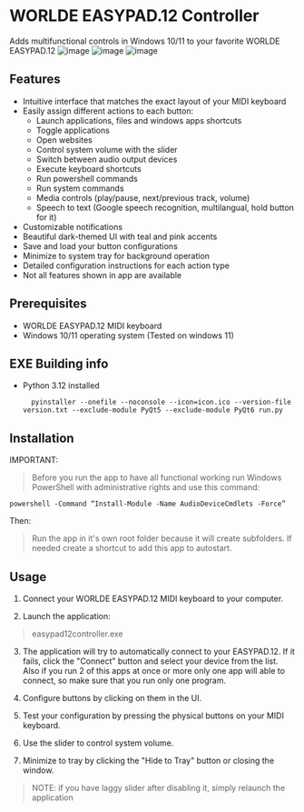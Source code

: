 # WORLDE EASYPAD.12 Controller
Adds multifunctional controls in Windows 10/11 to your favorite WORLDE EASYPAD.12
![image](https://github.com/user-attachments/assets/3454a86c-b0e0-4f52-baf0-794052dd0bd3)
![image](https://github.com/user-attachments/assets/24138dd0-618b-4a1f-97a9-8a96769f4627)
![image](https://github.com/user-attachments/assets/40d540d1-9d37-4b1a-877f-3f4d275ecd7e)

## Features

- Intuitive interface that matches the exact layout of your MIDI keyboard
- Easily assign different actions to each button:
  - Launch applications, files and windows apps shortcuts
  - Toggle applications
  - Open websites
  - Control system volume with the slider
  - Switch between audio output devices
  - Execute keyboard shortcuts
  - Run powershell commands
  - Run system commands
  - Media controls (play/pause, next/previous track, volume)
  - Speech to text (Google speech recognition, multilangual, hold button for it)
- Customizable notifications
- Beautiful dark-themed UI with teal and pink accents
- Save and load your button configurations
- Minimize to system tray for background operation
- Detailed configuration instructions for each action type
- Not all features shown in app are available

## Prerequisites

- WORLDE EASYPAD.12 MIDI keyboard
- Windows 10/11 operating system (Tested on windows 11)

## EXE Building info
- Python 3.12 installed

		pyinstaller --onefile --noconsole --icon=icon.ico --version-file version.txt --exclude-module PyQt5 --exclude-module PyQt6 run.py

## Installation
IMPORTANT:

>Before you run the app to have all functional working run Windows PowerShell with administrative rights and use this command: 

	powershell -Command “Install-Module -Name AudioDeviceCmdlets -Force”

Then:

>Run the app in it's own root folder because it will create subfolders.
>If needed create a shortcut to add this app to autostart.

## Usage

1. Connect your WORLDE EASYPAD.12 MIDI keyboard to your computer.

2. Launch the application:

>easypad12controller.exe


3. The application will try to automatically connect to your EASYPAD.12. If it fails, click the "Connect" button and select your device from the list. Also if you run 2 of this apps at once or more only one app will able to connect, so make sure that you run only one program.

4. Configure buttons by clicking on them in the UI.

5. Test your configuration by pressing the physical buttons on your MIDI keyboard.

6. Use the slider to control system volume.

7. Minimize to tray by clicking the "Hide to Tray" button or closing the window.

>NOTE: if you have laggy slider after disabling it, simply relaunch the application
